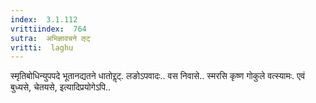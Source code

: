 ```yaml
---
index:  3.1.112
vrittiindex:  764
sutra:  अभिज्ञावचने ऌट्
vritti:  laghu 
---
```


स्मृतिबोधिन्युपपदे भूतानद्यतने धातोरॢट्. लङोऽपवादः.. वस निवासे.. स्मरसि कृष्ण गोकुले वत्स्यामः. एवं बुध्यसे, चेतयसे, इत्यादिप्रयोगेऽपि..

